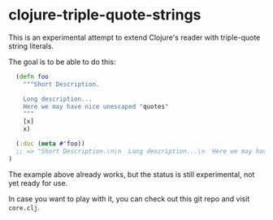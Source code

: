 # clojure-triple-quote-strings

This is an experimental attempt to extend Clojure's reader with triple-quote string literals.

The goal is to be able to do this:

```clojure
  (defn foo
    """Short Description.

    Long description...
    Here we may have nice unescaped "quotes"
    """
    [x]
    x)

  (:doc (meta #'foo))
  ;; => "Short Description.\n\n  Long description...\n  Here we may have nice unescaped \"quotes\"\n  "
)
```

The example above already works, but the status is still experimental, not yet ready for use.

In case you want to play with it, you can check out this git repo and visit `core.clj`.
